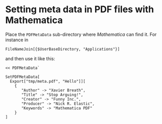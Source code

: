 # Setting meta data in PDF files with Mathematica

Place the `PDFMetaData` sub-directory where *Mathematica* can find it.
For instance in

```
FileNameJoin[{$UserBaseDirectory, "Applications"}]
```

and then use it like this:


    << PDFMetaData`

    SetPDFMetaData[
      Export["tmp/meta.pdf", "Hello"]][
        {
           "Author" -> "Xavier Breath",
           "Title" -> "Stop Arguing!",
           "Creator" -> "Funny Inc.",
           "Producer" -> "Nick R. Elastic",
           "Keywords" -> "Mathematica PDF"
        }
    ]